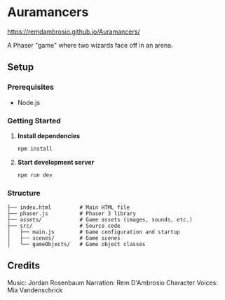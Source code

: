 # Auramancers

https://remdambrosio.github.io/Auramancers/

A Phaser "game" where two wizards face off in an arena.

## Setup

### Prerequisites
- Node.js

### Getting Started

1. **Install dependencies**
   ```bash
   npm install
   ```

2. **Start development server**
   ```bash
   npm run dev
   ```

### Structure
```
├── index.html         # Main HTML file
├── phaser.js          # Phaser 3 library
├── assets/            # Game assets (images, sounds, etc.)
├── src/               # Source code
│   ├── main.js        # Game configuration and startup
│   ├── scenes/        # Game scenes
│   └── gameObjects/   # Game object classes
```

## Credits

Music: Jordan Rosenbaum
Narration: Rem D'Ambrosio
Character Voices: Mia Vandenschrick
